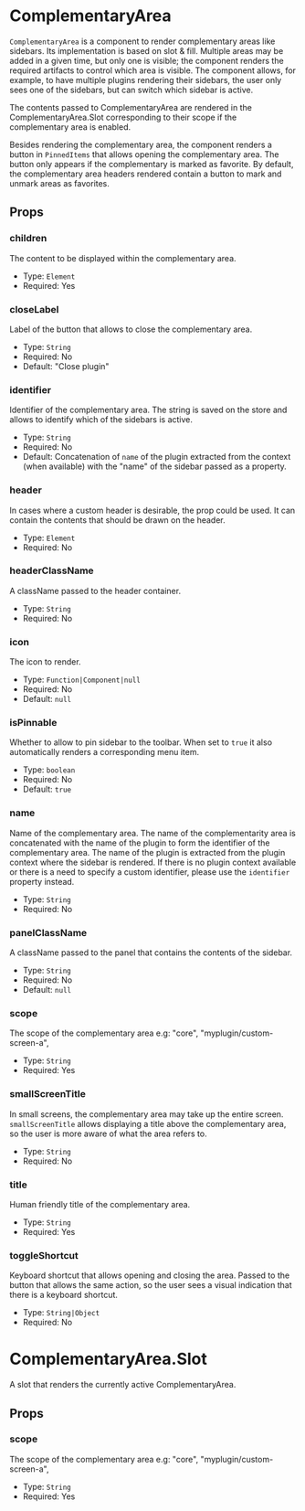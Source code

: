 # ComplementaryArea

`ComplementaryArea` is a component to render complementary areas like sidebars. Its implementation is based on slot & fill.
Multiple areas may be added in a given time, but only one is visible; the component renders the required artifacts to control which area is visible. The component allows, for example, to have multiple plugins rendering their sidebars, the user only sees one of the sidebars, but can switch which sidebar is active.

The contents passed to ComplementaryArea are rendered in the ComplementaryArea.Slot corresponding to their scope if the complementary area is enabled.

Besides rendering the complementary area, the component renders a button in `PinnedItems` that allows opening the complementary area. The button only appears if the complementary is marked as favorite. By default, the complementary area headers rendered contain a button to mark and unmark areas as favorites.

## Props

### children

The content to be displayed within the complementary area.

-   Type: `Element`
-   Required: Yes

### closeLabel

Label of the button that allows to close the complementary area.

-   Type: `String`
-   Required: No
-   Default: "Close plugin"

### identifier

Identifier of the complementary area. The string is saved on the store and allows to identify which of the sidebars is active.

-   Type: `String`
-   Required: No
-   Default: Concatenation of `name` of the plugin extracted from the context (when available) with the "name" of the sidebar passed as a property.

### header

In cases where a custom header is desirable, the prop could be used. It can contain the contents that should be drawn on the header.

-   Type: `Element`
-   Required: No

### headerClassName

A className passed to the header container.

-   Type: `String`
-   Required: No

### icon

The icon to render.

-   Type: `Function|Component|null`
-   Required: No
-   Default: `null`

### isPinnable

Whether to allow to pin sidebar to the toolbar. When set to `true` it also automatically renders a corresponding menu item.

-   Type: `boolean`
-   Required: No
-   Default: `true`

### name

Name of the complementary area. The name of the complementarity area is concatenated with the name of the plugin to form the identifier of the complementary area. The name of the plugin is extracted from the plugin context where the sidebar is rendered. If there is no plugin context available or there is a need to specify a custom identifier, please use the `identifier` property instead.

-   Type: `String`
-   Required: No

### panelClassName

A className passed to the panel that contains the contents of the sidebar.

-   Type: `String`
-   Required: No
-   Default: `null`

### scope

The scope of the complementary area e.g: "core", "myplugin/custom-screen-a",

-   Type: `String`
-   Required: Yes

### smallScreenTitle

In small screens, the complementary area may take up the entire screen.
`smallScreenTitle` allows displaying a title above the complementary area, so the user is more aware of what the area refers to.

-   Type: `String`
-   Required: No

### title

Human friendly title of the complementary area.

-   Type: `String`
-   Required: Yes

### toggleShortcut

Keyboard shortcut that allows opening and closing the area. Passed to the button that allows the same action, so the user sees a visual indication that there is a keyboard shortcut.

-   Type: `String|Object`
-   Required: No

# ComplementaryArea.Slot

A slot that renders the currently active ComplementaryArea.

## Props

### scope

The scope of the complementary area e.g: "core", "myplugin/custom-screen-a",

-   Type: `String`
-   Required: Yes
